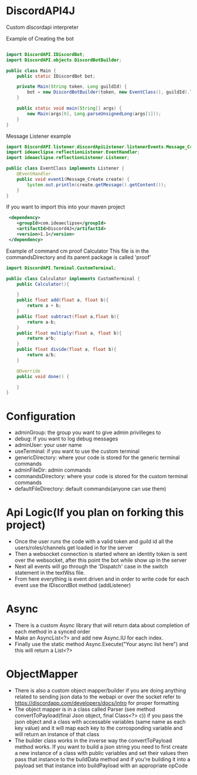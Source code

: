 # DiscordAPI4J
Custom discordapi interpreter  <br />

Example of Creating the bot
```java

import DiscordAPI.IDiscordBot;
import DiscordAPI.objects.DiscordBotBuilder;

public class Main {
    public static IDiscordBot bot;

    private Main(String token, Long guildId) {
        bot = new DiscordBotBuilder(token, new EventClass(), guildId).login();
    }

    public static void main(String[] args) {
        new Main(args[0], Long.parseUnsignedLong(args[1]));
    }
}
```
Message Listener example

```java
import DiscordAPI.listener.discordApiListener.listenerEvents.Message_Create;
import ideaeclipse.reflectionListener.EventHandler;
import ideaeclipse.reflectionListener.Listener;

public class EventClass implements Listener {
    @EventHandler
    public void event1(Message_Create create) {
        System.out.println(create.getMessage().getContent());
    }
}
```

If you want to import this into your maven project
```xml
 <dependency>
    <groupId>com.ideaeclipse</groupId>
    <artifactId>Discord4J</artifactId>
    <version>1.1</version>
 </dependency>
```
Example of command cm proof Calculator
This file is in the commandsDirectory and its parent package is called 'proof'
```java
import DiscordAPI.Terminal.CustomTerminal;

public class Calculator implements CustomTerminal {
    public Calculator(){

    }
    public float add(float a, float b){
        return a + b;
    }
    public float subtract(float a,float b){
        return a-b;
    }
    public float multiply(float a, float b){
        return a*b;
    }
    public float divide(float a, float b){
        return a/b;
    }

    @Override
    public void done() {

    }
}
```
# Configuration
 * adminGroup: the group you want to give admin privilleges to
 * debug: if you want to log debug messages
 * adminUser: your user name
 * useTerminal: if you want to use the custom terminal
 * genericDirectory: where your code is stored for the generic terminal commands
 * adminFileDir: admin commands
 * commandsDirectory: where your code is stored for the custom terminal commands
 * defaultFileDirectory: default commands(anyone can use them)
 
# Api Logic(If you plan on forking this project)
 * Once the user runs the code with a valid token and guild id all the users/roles/channels get loaded in for the server
 * Then a websocket connection is started where an identity token is sent over the websocket, after this point the bot while show up in the server
 * Next all events will go through the 'Dispatch' case in the switch statement in the textWss file.
 * From here everything is event driven and in order to write code for each event use the IDiscordBot method (addListener)
# Async
 * There is a custom Async library that will return data about completion of each method in a synced order
 * Make an AsyncList<?> and add new Async.IU for each index.
 * Finally use the static method Async.Execute("Your async list here") and this will return a List<?>
# ObjectMapper
 * There is also a custom object mapper/builder if you are doing anything related to sending json data to the webapi or over the socket refer to https://discordapp.com/developers/docs/intro for proper formatting
 * The object mapper is in a class called Parser (see method convertToPayload(final Json object, final Class<?> c)) if you pass the json object and a class with accessable variables (same name as each key value) and it will map each key to the corrosponding variable and will return an instance of that class
 * The builder class works in the inverse way the convertToPayload method works. If you want to build a json string you need to first create a new instance of a class with public variables and set their values then pass that instance to the buildData method and if you're building it into a payload set that instance into buildPayload with an appropriate opCode
